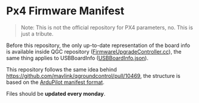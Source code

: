 # Px4 Firmware Manifest 

> Note: This is not the official repository for PX4 parameters, no. This is just a tribute.

Before this repository, the only up-to-date representation of the board info is available inside QGC repository ([FirmwareUpgradeController.cc](\https://github.com/mavlink/qgroundcontrol/blob/780bd28a89b114083e02c87cfafcd35decddebd8/src/VehicleSetup/FirmwareUpgradeController.cc#L41)),
the same thing applies to USBBoardInfo ([USBBoardInfo.json](https://github.com/mavlink/qgroundcontrol/blob/780bd28a89b114083e02c87cfafcd35decddebd8/src/Comms/USBBoardInfo.json)).

This repository follows the same idea behind https://github.com/mavlink/qgroundcontrol/pull/10469, the structure is based on the [ArduPilot manifest format](https://firmware.ardupilot.org/manifest.json).

Files should be **updated every monday**.
